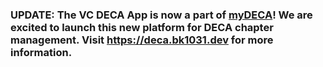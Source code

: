 ### UPDATE: The VC DECA App is now a part of [myDECA](https://github.com/equinox-initiative/mydeca-flutter)! We are excited to launch this new platform for DECA chapter management. Visit https://deca.bk1031.dev for more information.
